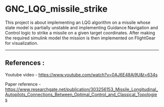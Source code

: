 # GNC_LQG_missile_strike

This project is about implementing an LQG algorithm on a missile whose state model is partially unstable and implementing Guidance Navigation and Control logic to strike a missile on a given target coordinates. After making the required simulink model the mission is then implemented on FlightGear for visualization.

------

## References : 

Youtube video - https://www.youtube.com/watch?v=0AJ6E48Aj9U&t=634s

Paper reference - https://www.researchgate.net/publication/303256153_Missile_Longitudinal_Autopilots_Connections_Between_Optimal_Control_and_Classical_Topologies
